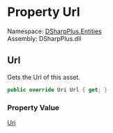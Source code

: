 # Property Url

Namespace: [DSharpPlus.Entities](DSharpPlus.Entities.md)  
Assembly: DSharpPlus.dll

## <a id="DSharpPlus_Entities_DiscordApplicationAsset_Url"></a>Url

Gets the Url of this asset.

```csharp
public override Uri Url { get; }
```

### Property Value

[Uri](https://learn.microsoft.com/dotnet/api/system.uri)

